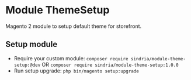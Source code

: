 # Module ThemeSetup

Magento 2 module to setup default theme for storefront.

## Setup module

- Require your custom module: `composer require sindria/module-theme-setup:@dev` OR `composer require sindria/module-theme-setup:1.0.0`
- Run setup upgrade: `php bin/magento setup:upgrade`
